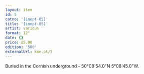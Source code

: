 ```yaml
---
layout: item
id: 5
catno: '[inept-05]'
title: '[inept-05]'
artist: various
format: 12"
date: {}
price: £5.00
edition: '500'
externalUrl: koe.pt/5
---
```


Buried in the Cornish underground - 50°08'54.0"N 5°08'45.0"W.
